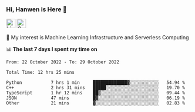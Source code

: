 ### Hi, Hanwen is Here 👋
<p>
	<a href="https://www.linkedin.com/in/liu-hanwen/"><img src="https://img.shields.io/badge/@hanwen-0A66C2?style=flat&logo=LinkedIn&logoColor=white" alt="Linkedin"  height="25px"/></a> 
	<a href="https://scholar.google.com/citations?user=HDF0su0AAAAJ"><img src="https://img.shields.io/badge/scholar-4385FE.svg?&style=plastic&logo=google-scholar&logoColor=white" alt="Google Scholar" height="25px"> </a>
</p>
🌱 My interest is Machine Learning Infrastructure and Serverless Computing

📊 **The last 7 days I spent my time on** 
<!--START_SECTION:waka-->

```text
From: 22 October 2022 - To: 29 October 2022

Total Time: 12 hrs 25 mins

Python           7 hrs 1 min     █████████████▓░░░░░░░░░░░   54.94 %
C++              2 hrs 31 mins   █████░░░░░░░░░░░░░░░░░░░░   19.70 %
TypeScript       1 hr 12 mins    ██▒░░░░░░░░░░░░░░░░░░░░░░   09.44 %
JSON             47 mins         █▓░░░░░░░░░░░░░░░░░░░░░░░   06.19 %
Other            21 mins         ▓░░░░░░░░░░░░░░░░░░░░░░░░   02.83 %
```

<!--END_SECTION:waka-->


<!--
**david990917/david990917** is a ✨ _special_ ✨ repository because its `README.md` (this file) appears on your GitHub profile.

Here are some ideas to get you started:

- 🔭 I’m currently working on ...
- 🌱 I’m currently learning ...
- 👯 I’m looking to collaborate on ...
- 🤔 I’m looking for help with ...
- 💬 Ask me about ...
- 📫 How to reach me: ...
- 😄 Pronouns: ...
- ⚡ Fun fact: ...
-->
